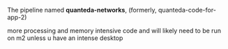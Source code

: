 The pipeline named __quanteda-networks__, (formerly, quanteda-code-for-app-2) 


more processing and memory intensive code
and will  likely need to be run on m2 unless u have an intense desktop 
